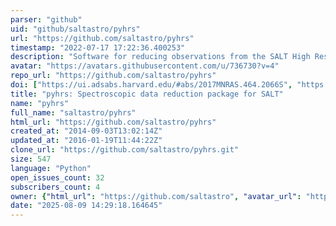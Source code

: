 ```yaml
---
parser: "github"
uid: "github/saltastro/pyhrs"
url: "https://github.com/saltastro/pyhrs"
timestamp: "2022-07-17 17:22:36.400253"
description: "Software for reducing observations from the SALT High Resolution Spectrograph"
avatar: "https://avatars.githubusercontent.com/u/736730?v=4"
repo_url: "https://github.com/saltastro/pyhrs"
doi: ["https://ui.adsabs.harvard.edu/#abs/2017MNRAS.464.2066S", "https://ui.adsabs.harvard.edu/abs/2015ascl.soft11005C/abstract"]
title: "pyhrs: Spectroscopic data reduction package for SALT"
name: "pyhrs"
full_name: "saltastro/pyhrs"
html_url: "https://github.com/saltastro/pyhrs"
created_at: "2014-09-03T13:02:14Z"
updated_at: "2016-01-19T11:44:22Z"
clone_url: "https://github.com/saltastro/pyhrs.git"
size: 547
language: "Python"
open_issues_count: 32
subscribers_count: 4
owner: {"html_url": "https://github.com/saltastro", "avatar_url": "https://avatars.githubusercontent.com/u/736730?v=4", "login": "saltastro", "type": "Organization"}
date: "2025-08-09 14:29:18.164645"
---
```


